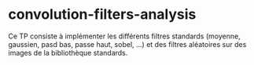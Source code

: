 # convolution-filters-analysis
Ce TP consiste à implémenter les différents filtres standards (moyenne, gaussien, pasd bas, passe haut, sobel, ...) et des filtres aléatoires sur des images de la bibliothèque standards.
